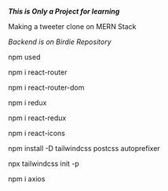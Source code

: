 ***This is Only a Project for learning***

Making a tweeter clone on MERN Stack

*Backend is on Birdie Repository*


npm used

npm i react-router

npm i react-router-dom

npm i redux

npm i react-redux

npm i react-icons

npm install -D tailwindcss postcss autoprefixer

npx tailwindcss init -p

npm i axios
